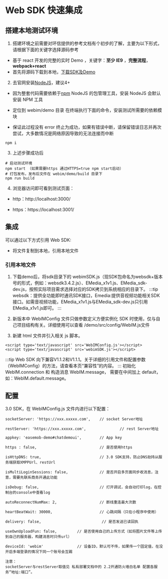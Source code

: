 # Web SDK 快速集成

## 搭建本地测试环境

1. 搭建环境之前需要对环信提供的参考文档有个初步的了解，主要为以下形式，请根据下面的关键字选择源码参考

- 基于 react 开发的完整的实时 Demo ，关键字：**至少 IE9** ，**完整流程**，**webpack+react**
- 首先将源码下载到本地，[下载SDK及Demo](https://download-sdk.oss-cn-beijing.aliyuncs.com/mp/downloads/webdemo-3.4.2.7.zip)


2. 去官网安装[NodeJS](https://nodejs.org/zh-cn/)，建议4+

- 因为整套代码需要依赖于[npm](https://www.npmjs.com/) NodeJS 的包管理工具，安装 NodeJS 会默认安装 NPM 工具
- 定位到 webim/demo 目录 在终端执行下面的命令，安装测试所需要的依赖模块

- 保证此过程没有 error 终止为成功，如果有错误中断，请保留错误日志并再次尝试，大多数情况是网络原因导致的无法连接而中断

```
npm i
```

3. 上述步骤成功后

```
# 启动测试环境
npm start （如果需要https 通过HTTPS=true npm start启动）
# 打包发布，发布后文件在 webim/demo/build 目录下
npm run build
```

4. 浏览器访问即可看到测试页面：

- http：http://localhost:3000/

- https：https://localhost:3001/

## 集成

可以通过以下方式引用 Web SDK:

- 将文件复制到本地，引用本地文件


### 引用本地文件

1. 下载demo后，将sdk目录下的 webimSDK.js（现SDK包命名为websdk+版本号的形式，例如：websdk3.4.2.js）、EMedia_x1v1.js、EMedia_sdk-dev.js，按照实际项目需求选择对应的SDK拷贝到系统相应的目录下。
:::tip
websdk：提供全功能即时通讯SDK接口，Emedia:提供音视频功能相关SDK接口。如需音视频功能，EMedia_x1v1.js与EMedia_sdk-dev.js只引用EMedia_x1v1.js即可。
:::

2. 新版本中 WebIMConfig 文件只做参数定义方便实例化 SDK 时使用，仅与自己项目结构有关。详细使用可以查看 /demo/src/config/WebIM.js文件

3. 新建 html 文件并引入相关 js 脚本。

```
<script type='text/javascript' src='WebIMConfig.js'></script>
<script type='text/javascript' src='webimSDK.js'></script>
```

:::tip
Web SDK 向下兼容V1.1.2和V1.1.1。关于详细的引用文件和配置参数（WebIMConfig）的方法，请查看本页“兼容性”的内容。
:::
初始化 WebIM.connection 和 构造消息 WebIM.message， 需要在中间加上 default，如：WebIM.default.message。

## 配置

3.0 SDK，在 WebIMConfig.js 文件内进行以下配置：

```
socketServer: 'https://xxx.xxxxx.com',    // socket Server地址

restServer: 'https://xxx.xxxxx.com',               // rest Server地址

appkey: 'easemob-demo#chatdemoui',        // App key

https : false,                            // 是否使用https

isHttpDNS: true,                          // 3.0 SDK支持，防止DNS劫持从服务端获取XMPPUrl、restUrl

isMultiLoginSessions: false,              // 是否开启多页面同步收消息，注意，需要先联系商务开通此功能

isDebug: false,                           // 打开调试，会自动打印log，在控制台的console中查看log

autoReconnectNumMax: 2,                   // 断线重连最大次数

heartBeatWait: 30000,                     // 心跳间隔（只在小程序中使用）

delivery: false,                           // 是否发送已读回执

useOwnUploadFun: false,         // 是否使用自己的上传方式（如将图片文件等上传到自己的服务器，构建消息时只传url）

deviceId: 'webim'               // 设备ID，默认可不传，如果传一个固定值，在没开启多端登录的情况下同一个账号会互踢

注意：
socketServer与restServer取值见 私有部署文档中的 2.2开通防火墙白名单 配置各服务“地址:端口”。
```

